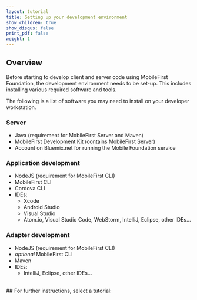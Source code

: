 ```yaml
---
layout: tutorial
title: Setting up your development environment
show_children: true
show_disqus: false
print_pdf: false
weight: 1
---
```

## Overview
Before starting to develop client and server code using MobileFirst Foundation, the development environment needs to be set-up. This includes installing various required software and tools.

The following is a list of software you may need to install on your developer workstation.

### Server

* Java (requirement for MobileFirst Server and Maven)
* MobileFirst Development Kit (contains MobileFirst Server)
* Account on Bluemix.net for running the Mobile Foundation service

### Application development

* NodeJS (requirement for MobileFirst CLI)
* MobileFirst CLI
* Cordova CLI
* IDEs:
    - Xcode
    - Android Studio
    - Visual Studio
    - Atom.io, Visual Studio Code, WebStorm, IntelliJ, Eclipse, other IDEs...


### Adapter development

* NodeJS (requirement for MobileFirst CLI)
* *optional* MobileFirst CLI
* Maven
* IDEs:
    - IntelliJ, Eclipse, other IDEs...

<br/>
## For further instructions, select a tutorial:
